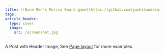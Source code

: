 ```yaml
---
title: ([Nine-Men's Morris Board game](https://github.com/yashikaadesai/Nine-Mens-Morris-Board-Game)
tags: 
article_header:
  type: cover
  image:
    src: /screenshot.jpg
---
```


A Post with Header Image, See [Page layout](https://kitian616.github.io/jekyll-TeXt-theme/samples.html#page-layout) for more examples.

<!--more-->
